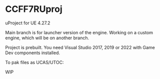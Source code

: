 # CCFF7RUproj

uProject for UE 4.27.2

Main branch is for launcher version of the engine.  Working on a custom engine, which will be on another branch.

Project is prebuilt.  You need Visual Studio 2017, 2019 or 2022 with Game Dev components installed.

To pak files as UCAS/UTOC:

WIP
